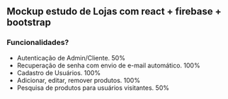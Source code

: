 ## Mockup estudo de Lojas com react + firebase + bootstrap

### Funcionalidades?
* Autenticação de Admin/Cliente. 50%
* Recuperação de senha com envio de e-mail automático. 100%
* Cadastro de Usuários. 100%
* Adicionar, editar, remover produtos. 100%
* Pesquisa de produtos para usuários visitantes. 50%
